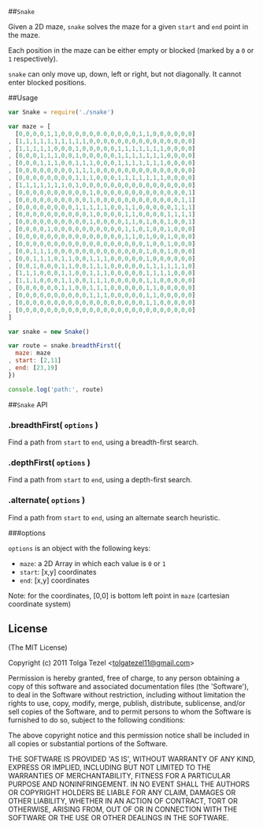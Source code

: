 
##`Snake`

Given a 2D maze, `snake` solves the maze for a given `start` and `end` point in the maze.

Each position in the maze can be either empty or blocked (marked by a `0` or `1` respectively).

`snake` can only move up, down, left or right, but not diagonally. It cannot enter
blocked positions.

##Usage

```javascript
var Snake = require('./snake')

var maze = [
  [0,0,0,0,1,1,0,0,0,0,0,0.0,0,0,0,0,1,1,0,0,0,0,0,0]
, [1,1,1,1,1,1,1,1,1,1,0,0,0,0,0,0,0,0,0,0,0,0,0,0,0]
, [1,1,1,1,1,0,0,0,1,0,0,0,0,0,1,1,1,1,1,1,1,0,0,0,0]
, [0,0,0,1,1,1,0,0,1,0,0,0,0,0,1,1,1,1,1,1,1,0,0,0,0]
, [0,0,0,1,1,1,0,0,1,1,1,0,0,0,1,1,1,1,1,1,1,0,0,0,0]
, [0,0,0,0,0,0,0,0,1,1,1,0,0,0,0,0,0,0,0,0,0,0,0,0,0]
, [0,0,0,0,0,0,0,0,1,1,1,0,0,0,1,1,1,1,1,1,1,0,0,0,0]
, [1,1,1,1,1,1,1,0,1,0,0,0,0,0,0,0,0,0,0,0,0,0,0,0,0]
, [0,0,0,0,0,0,0,0,0,0,1,0,0,0,0,0,0,0,0,0,0,0,0,0,1]
, [0,0,0,0,0,0,0,0,0,0,1,0,0,0,0,0,0,0,0,0,0,0,0,1,1]
, [0,0,0,0,0,0,0,0,1,1,1,1,1,0,0,1,1,0,0,0,0,0,1,1,1]
, [0,0,0,0,0,0,0,0,0,0,1,0,0,0,0,1,1,0,0,0,0,1,1,1,1]
, [0,0,0,0,0,0,0,0,0,0,1,0,0,0,0,1,1,0,1,0,0,1,0,0,1]
, [0,0,0,0,1,0,0,0,0,0,0,0,0,0,0,1,1,0,1,0,0,1,0,0,0]
, [0,0,0,0,0,0,0,0,0,0,0,0,0,0,0,1,1,0,1,0,0,1,0,0,0]
, [0,0,0,0,0,0,0,0,0,0,0,0,0,0,0,0,0,0,1,0,0,1,0,0,0]
, [0,0,1,1,1,0,0,0,0,0,0,0,0,0,0,0,0,0,1,0,0,1,0,0,0]
, [0,0,1,1,1,0,1,1,0,0,1,1,1,0,0,0,0,0,1,0,0,0,0,0,0]
, [0,0,1,0,0,0,1,1,0,0,1,1,1,0,0,0,0,0,1,1,1,1,1,1,0]
, [1,1,1,0,0,0,1,1,0,0,1,1,1,0,0,0,0,0,1,1,1,1,0,0,0]
, [1,1,1,0,0,0,1,1,0,0,1,1,1,0,0,0,0,0,1,1,0,0,0,0,0]
, [0,0,0,0,0,0,1,1,0,0,1,1,1,0,0,0,0,0,1,1,0,0,0,0,0]
, [0,0,0,0,0,0,0,0,0,0,1,1,1,0,0,0,0,0,1,1,0,0,0,0,0]
, [0,0,0,0,0,0,0,0,0,0,0,0,0,0,0,0,0,0,1,1,0,0,0,0,0]
, [0,0,0,0,0,0,0,0,0,0,0,0,0,0,0,0,0,0,0,0,0,0,0,0,0]
]

var snake = new Snake()

var route = snake.breadthFirst({
  maze: maze
, start: [2,11]
, end: [23,19]
})

console.log('path:', route)
```

##`Snake` API

### .breadthFirst( `options` )

Find a path from `start` to `end`, using a breadth-first search.

### .depthFirst( `options` )

Find a path from `start` to `end`, using a depth-first search.

### .alternate( `options` )

Find a path from `start` to `end`, using an alternate search heuristic.

###options

`options` is an object with the following keys:

* `maze`:     a 2D Array in which each value is `0` or `1`
* `start`:    [x,y] coordinates
* `end`:      [x,y] coordinates

Note: for the coordinates, [0,0] is bottom left point in `maze` (cartesian coordinate system)


## License 

(The MIT License)

Copyright (c) 2011 Tolga Tezel &lt;tolgatezel11@gmail.com&gt;

Permission is hereby granted, free of charge, to any person obtaining
a copy of this software and associated documentation files (the
'Software'), to deal in the Software without restriction, including
without limitation the rights to use, copy, modify, merge, publish,
distribute, sublicense, and/or sell copies of the Software, and to
permit persons to whom the Software is furnished to do so, subject to
the following conditions:

The above copyright notice and this permission notice shall be
included in all copies or substantial portions of the Software.

THE SOFTWARE IS PROVIDED 'AS IS', WITHOUT WARRANTY OF ANY KIND,
EXPRESS OR IMPLIED, INCLUDING BUT NOT LIMITED TO THE WARRANTIES OF
MERCHANTABILITY, FITNESS FOR A PARTICULAR PURPOSE AND NONINFRINGEMENT.
IN NO EVENT SHALL THE AUTHORS OR COPYRIGHT HOLDERS BE LIABLE FOR ANY
CLAIM, DAMAGES OR OTHER LIABILITY, WHETHER IN AN ACTION OF CONTRACT,
TORT OR OTHERWISE, ARISING FROM, OUT OF OR IN CONNECTION WITH THE
SOFTWARE OR THE USE OR OTHER DEALINGS IN THE SOFTWARE.